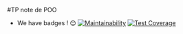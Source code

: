 #TP note de POO 

* We have badges ! :blush:
[![Maintainability](https://api.codeclimate.com/v1/badges/6c840f7a2af544ac6a28/maintainability)](https://codeclimate.com/github/iRCTgxV/tpNotePoo/maintainability)
[![Test Coverage](https://api.codeclimate.com/v1/badges/6c840f7a2af544ac6a28/test_coverage)](https://codeclimate.com/github/iRCTgxV/tpNotePoo/test_coverage)

